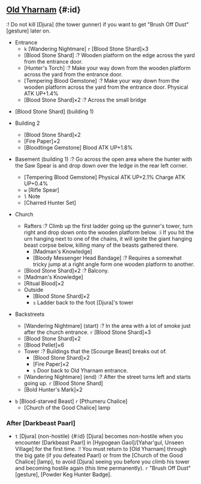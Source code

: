 ## [Old Yharnam](@) {#:id}
:! Do not kill [Djura] (the tower gunner) if you want to get "Brush Off Dust" [gesture] later on.

* Entrance
  - `k` [Wandering Nightmare]
    `r` [Blood Stone Shard]×3
  - [Blood Stone Shard]
    :? Wooden platform on the edge across the yard from the entrance door.
  - [Hunter's Torch]
    :? Make your way down from the wooden platform across the yard from the entrance door.
  - [Tempering Blood Gemstone]
    :? Make your way down from the wooden platform across the yard from the entrance door.
    Physical ATK UP+1.4%
  - [Blood Stone Shard]×2
    :? Across the small bridge
    
- [Blood Stone Shard] (building 1)

* Building 2
  - [Blood Stone Shard]×2
  - [Fire Paper]×2
  - [Bloodtinge Gemstone]
    Blood ATK UP+1.8%
 
* Basement (building 1)
  :? Go across the open area where the hunter with the Saw Spear is and drop down over the ledge in the rear left corner.
  - [Tempering Blood Gemstone]
    Physical ATK UP+2.1%
    Charge ATK UP+0.4%
  - `w` [Rifle Spear]
  - `l` Note
  - [Charred Hunter Set]

* Church
  * Rafters
    :? Climb up the first ladder going up the gunner's tower, turn right and drop down onto the wooden platform below.
    :i If you hit the urn hanging next to one of the chains, it will ignite the giant hanging beast corpse below, killing many of the beasts gathered there.
    - [Madman's Knowledge]
    - [Bloody Messenger Head Bandage]
      :? Requires a somewhat tricky jump at a right angle form one wooden platform to another.
  - [Blood Stone Shard]×2
    :? Balcony.
  - [Madman's Knowledge]
  - [Ritual Blood]×2
  * Outside
    - [Blood Stone Shard]×2
    - `s` Ladder back to the foot [Djura]'s tower

* Backstreets
  - [Wandering Nightmare] (start)
    :? In the area with a lot of smoke just after the church entrance.
    `r` [Blood Stone Shard]×3
  - [Blood Stone Shard]×2
  - [Blood Pellet]×6
  * Tower
    :? Buildings that the [Scourge Beast] breaks out of.
    - [Blood Stone Shard]×2
    - [Fire Paper]×2
    - `s` Door back to Old Yharnam entrance.
  - [Wandering Nightmare] (end)
    :? After the street turns left and starts going up.
    `r` [Blood Stone Shard]
  - [Bold Hunter's Mark]×2

- `b` [Blood-starved Beast]
  `r` [Pthumeru Chalice]
  - [Church of the Good Chalice] lamp

### After [Darkbeast Paarl]
- `t` [Djura] (non-hostile) {#:id}
  [Djura] becomes non-hostile when you encounter [Darkbeast Paarl] in [Hypogean Gaol]/[Yahar'gul, Unseen Village] for the first time.
  :! You must return to [Old Yharnam] through the big gate (if you defeated Paarl) or from the [Church of the Good Chalice] [lamp], to avoid [Djura] seeing you before you climb his tower and becoming hostile again (this time permanently).
  `r` "Brush Off Dust" [gesture], [Powder Keg Hunter Badge].